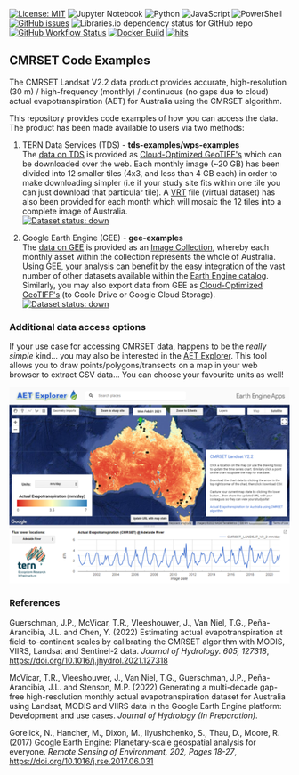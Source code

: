 [![License: MIT](https://img.shields.io/badge/License-MIT-yellow.svg)](https://opensource.org/licenses/MIT)
![Jupyter Notebook](https://img.shields.io/badge/jupyter-%23FA0F00.svg?style=flat&logo=jupyter&logoColor=white)
![Python](https://img.shields.io/badge/python-3670A0?style=flat&logo=python&logoColor=ffdd54)
![JavaScript](https://img.shields.io/badge/javascript-%23323330.svg?style=flat&logo=javascript&logoColor=%23F7DF1E)
![PowerShell](https://img.shields.io/badge/-PowerShell-blue)
[![GitHub issues](https://img.shields.io/github/issues/ternaustralia/cmrset-examples)](https://github.com/ternaustralia/cmrset-examples/issues)
![Libraries.io dependency status for GitHub repo](https://img.shields.io/librariesio/github/ternaustralia/cmrset-examples)
[![GitHub Workflow Status](https://img.shields.io/github/workflow/status/ternaustralia/cmrset-examples/Create%20and%20Publish%20download-aet%20Docker%20Image)](https://github.com/ternaustralia/cmrset-examples/pkgs/container/cmrset-examples%2Fdownload-aet)
[![Docker Build](https://img.shields.io/badge/docker%20build-automated-blue)](https://github.com/ternaustralia/cmrset-examples/pkgs/container/cmrset-examples%2Fdownload-aet)
[![hits](https://hits.deltapapa.io/github/ternaustralia/cmrset-examples.svg)](https://github.com/ternaustralia/cmrset-examples)

## CMRSET Code Examples

The CMRSET Landsat V2.2 data product provides accurate, high-resolution (30 m) / high-frequency (monthly) / continuous (no gaps due to cloud) actual evapotranspiration (AET) for Australia using the CMRSET algorithm.

This repository provides code examples of how you can access the data. The product has been made available to users via two methods:
1. TERN Data Services (TDS) - **tds-examples/wps-examples**  
   The <a href="https://portal.tern.org.au/actual-evapotranspiration-australia-cmrset-algorithm/21915" target="_blank">data on TDS</a> is provided as <a href="https://www.cogeo.org/" target="_blank">Cloud-Optimized GeoTIFF's</a> which can be downloaded over the web.
   Each monthly image (~20 GB) has been divided into 12 smaller tiles (4x3, and less than 4 GB each) in order to make downloading simpler (i.e if your study site fits within one tile you can just download that particular tile). 
   A <a href="https://gdal.org/drivers/raster/vrt.html" target="_blank">VRT</a> file (virtual dataset) has also been provided for each month which will mosaic the 12 tiles into a complete image of Australia.  
    [![Dataset status: down](https://img.shields.io/website-up-down-green-red/http/data.tern.org.au/landscapes/aet/v2_2.svg?label=Dataset%20status)](https://data.tern.org.au/landscapes/aet/v2_2/) 

2. Google Earth Engine (GEE) - **gee-examples**  
   The <a href="https://developers.google.com/earth-engine/datasets/catalog/TERN_AET_CMRSET_LANDSAT_V2_2" target="_blank">data on GEE</a> is provided as an <a href="https://developers.google.com/earth-engine/guides/ic_creating" target="_blank">Image Collection</a>, whereby each monthly asset within the collection represents the whole of Australia. 
   Using GEE, your analysis can benefit by the easy integration of the vast number of other datasets available within the <a href="https://developers.google.com/earth-engine/datasets" target="_blank">Earth Engine catalog</a>. 
   Similarly, you may also export data from GEE as <a href="https://www.cogeo.org/" target="_blank">Cloud-Optimized GeoTIFF's</a> (to Goole Drive or Google Cloud Storage).  
    [![Dataset status: down](https://img.shields.io/website-up-down-green-red/http/developers.google.com/earth-engine/datasets/catalog/TERN_AET_CMRSET_LANDSAT_V2_2.svg?label=Dataset%20status)](https://developers.google.com/earth-engine/datasets/catalog/TERN_AET_CMRSET_LANDSAT_V2_2) 

### Additional data access options

If your use case for accessing CMRSET data, happens to be the *really simple* kind... you may also be interested in the <a href="https://tern-landscapes.earthengine.app/view/cmrset-landsat-v22" target="_blank">AET Explorer</a>. 
This tool allows you to draw points/polygons/transects on a map in your web browser to extract CSV data... You can choose your favourite units as well!

![alt text](./AET_Explorer.png "AET Explorer")

### References

Guerschman, J.P., McVicar, T.R., Vleeshouwer, J., Van Niel, T.G., Peña-Arancibia, J.L. and Chen, Y. (2022) Estimating actual evapotranspiration at field-to-continent scales by calibrating the CMRSET algorithm with MODIS, VIIRS, Landsat and Sentinel-2 data. *Journal of Hydrology. 605, 127318*, <a href="https://doi.org/10.1016/j.jhydrol.2021.127318" target="_blank">https://doi.org/10.1016/j.jhydrol.2021.127318</a>

McVicar, T.R., Vleeshouwer, J., Van Niel, T.G., Guerschman, J.P., Peña-Arancibia, J.L. and Stenson, M.P. (2022) Generating a multi-decade gap-free high-resolution monthly actual evapotranspiration dataset for Australia using Landsat, MODIS and VIIRS data in the Google Earth Engine platform: Development and use cases. *Journal of Hydrology (In Preparation)*.

Gorelick, N., Hancher, M., Dixon, M., Ilyushchenko, S., Thau, D., Moore, R. (2017) Google Earth Engine: Planetary-scale geospatial analysis for everyone. *Remote Sensing of Environment, 202, Pages 18-27*,  <a href="https://doi.org/10.1016/j.rse.2017.06.031" target="_blank">https://doi.org/10.1016/j.rse.2017.06.031</a>
